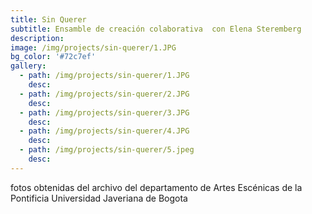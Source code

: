 ```yaml
---
title: Sin Querer
subtitle: Ensamble de creación colaborativa  con Elena Steremberg
description:
image: /img/projects/sin-querer/1.JPG
bg_color: '#72c7ef'
gallery:
  - path: /img/projects/sin-querer/1.JPG
    desc:
  - path: /img/projects/sin-querer/2.JPG
    desc:
  - path: /img/projects/sin-querer/3.JPG
    desc:
  - path: /img/projects/sin-querer/4.JPG
    desc:
  - path: /img/projects/sin-querer/5.jpeg
    desc:
---
```


fotos obtenidas del archivo del departamento de Artes Esc&eacute;nicas de la Pontificia Universidad Javeriana de Bogota